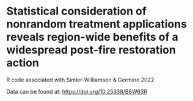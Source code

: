 # Statistical consideration of nonrandom treatment applications reveals region-wide benefits of a widespread post-fire restoration action 
R code associated with Simler-Williamson & Germino 2022

Data can be found at: https://doi.org/10.25338/B8W63R
